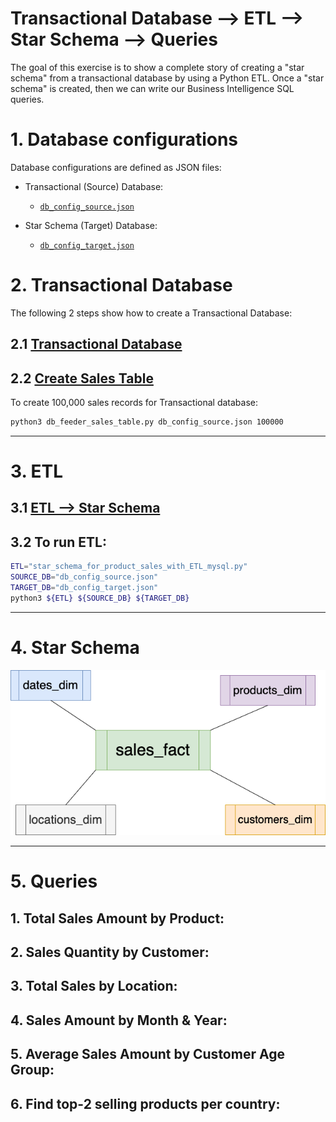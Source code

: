 # Transactional Database --> ETL --> Star Schema --> Queries

The goal of this exercise is to show a complete story of creating a "star schema" from a transactional database by using a Python ETL. Once a "star schema" is created, then we can write our Business Intelligence SQL queries.


# 1. Database configurations
Database configurations are defined as JSON files:

* Transactional (Source) Database:
	* [`db_config_source.json`](db_config_source.json) 

* Star Schema (Target) Database:
	* [`db_config_target.json`](db_config_target.json) 


# 2. Transactional Database

The following 2 steps show how to create a 
Transactional Database:

## 2.1 [Transactional Database](./transaction_tables.sql)

## 2.2 [Create Sales Table](./db_feeder_sales_table.py)

To create 100,000 sales records for Transactional database:

~~~sh
python3 db_feeder_sales_table.py db_config_source.json 100000
~~~

--------

# 3. ETL

## 3.1 [ETL --> Star Schema](./star_schema_for_product_sales_with_ETL_mysql.py)


## 3.2 To run ETL:


~~~sh
ETL="star_schema_for_product_sales_with_ETL_mysql.py"
SOURCE_DB="db_config_source.json"
TARGET_DB="db_config_target.json"
python3 ${ETL} ${SOURCE_DB} ${TARGET_DB}
~~~
-------

# 4. Star Schema

![](./star_schema.drawio.png)

-------

# 5. Queries


## 1. **Total Sales Amount by Product:**


## 2. **Sales Quantity by Customer:**

## 3. **Total Sales by Location:**

## 4. **Sales Amount by Month & Year:**

## 5. **Average Sales Amount by Customer Age Group:**

## 6. **Find top-2 selling products per country:**
    
